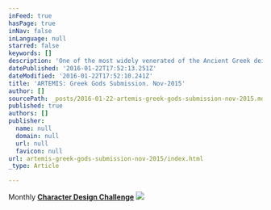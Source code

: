 ```yaml
---
inFeed: true
hasPage: true
inNav: false
inLanguage: null
starred: false
keywords: []
description: 'One of the most widely venerated of the Ancient Greek deities. Daughter of Zues and Leto, and twin sister of Apollo. She was the Hellenic goddess of the hunt, wild animals, wilderness, childbirth, virginity and protector of young girls; she is often depicted as a huntress carrying a bow and arrows. The deer is sacred to her...but, hey -even goddesses have to eat! '
datePublished: '2016-01-22T17:52:13.251Z'
dateModified: '2016-01-22T17:52:10.241Z'
title: 'ARTEMIS: Greek Gods Submission. Nov-2015'
author: []
sourcePath: _posts/2016-01-22-artemis-greek-gods-submission-nov-2015.md
published: true
authors: []
publisher:
  name: null
  domain: null
  url: null
  favicon: null
url: artemis-greek-gods-submission-nov-2015/index.html
_type: Article

---
```

Monthly **[Character Design Chall][0][e][1][nge][0]**
![](https://the-grid-user-content.s3-us-west-2.amazonaws.com/cbf6e265-76f8-43cf-96a3-e2f76e001ea2.jpg)

[0]: null
[1]: https://www.facebook.com/groups/CharacterDesignChallenge/